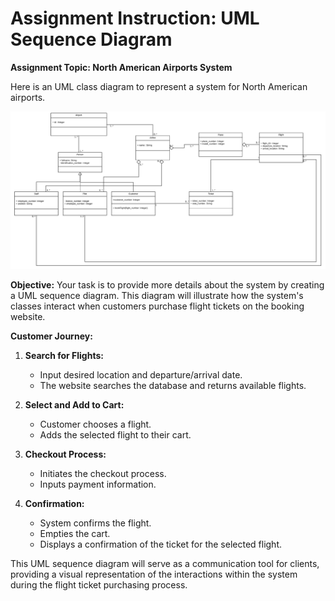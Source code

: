 # Assignment Instruction: UML Sequence Diagram

**Assignment Topic: North American Airports System**

Here is an UML class diagram to represent a system for North American airports.

![UML class diagram](https://github.com/Daniel-Andarge/Software-Design-and-Architecture-Specialization--University-of-Alberta/blob/main/Course-1-Object-Oriented-Design/Module-3-Design-Principles/Assignments/UML-Sequence-Diagram/NA_Airports_UML-Class-Diagram.png)

**Objective:**
Your task is to provide more details about the system by creating a UML sequence diagram. This diagram will illustrate how the system's classes interact when customers purchase flight tickets on the booking website.

**Customer Journey:**

1. **Search for Flights:**

   - Input desired location and departure/arrival date.
   - The website searches the database and returns available flights.

2. **Select and Add to Cart:**

   - Customer chooses a flight.
   - Adds the selected flight to their cart.

3. **Checkout Process:**

   - Initiates the checkout process.
   - Inputs payment information.

4. **Confirmation:**
   - System confirms the flight.
   - Empties the cart.
   - Displays a confirmation of the ticket for the selected flight.

This UML sequence diagram will serve as a communication tool for clients, providing a visual representation of the interactions within the system during the flight ticket purchasing process.
